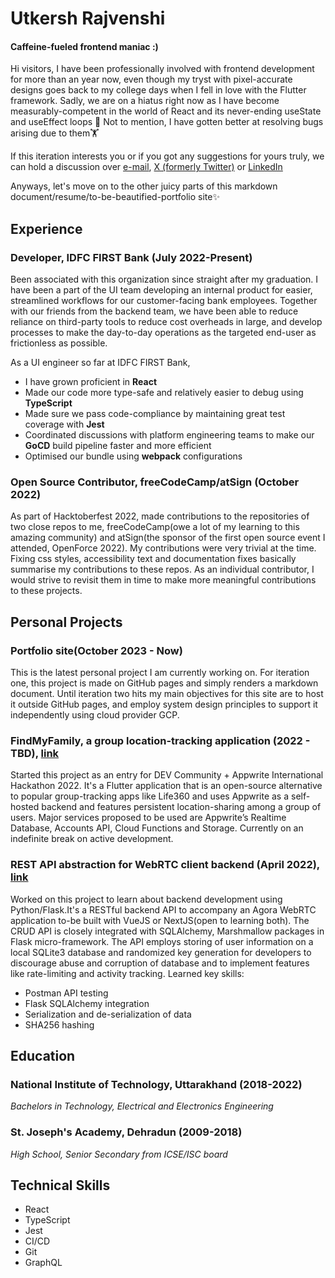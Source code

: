 # Utkersh Rajvenshi
#### Caffeine-fueled frontend maniac :)

Hi visitors, I have been professionally involved with frontend development for more than an year now, even though my tryst with pixel-accurate designs goes back to my college days when I fell in love with the Flutter framework. Sadly, we are on a hiatus right now as I have become measurably-competent in the world of React and its never-ending useState and useEffect loops 🥲
Not to mention, I have gotten better at resolving bugs arising due to them🏋

If this iteration interests you or if you got any suggestions for yours truly, we can hold a discussion over [e-mail](mailto:utkarshrajvanshi2@gmail.com), [X (formerly Twitter)](https://twitter.com/UtkarshRajvansh) or [LinkedIn](https://www.linkedin.com/in/utkersh-rajvenshi-78738a1b0/)

Anyways, let's move on to the other juicy parts of this markdown document/resume/to-be-beautified-portfolio site✨

## Experience

### Developer, IDFC FIRST Bank (July 2022-Present)
Been associated with this organization since straight after my graduation. I have been a part of the UI team developing an internal product for easier, streamlined workflows for our customer-facing bank employees. Together with our friends from the backend team, we have been able to reduce reliance on third-party tools to reduce cost overheads in large, and develop processes to make the day-to-day operations as the targeted end-user as frictionless as possible.

As a UI engineer so far at IDFC FIRST Bank,

 - I have grown proficient in **React**
 - Made our code more type-safe and relatively easier to debug using **TypeScript**
 - Made sure we pass code-compliance by maintaining great test coverage with **Jest**
 - Coordinated discussions with platform engineering teams to make our **GoCD** build pipeline faster and more efficient
 - Optimised our bundle using **webpack** configurations


### Open Source Contributor, freeCodeCamp/atSign (October 2022)
As part of Hacktoberfest 2022, made contributions to the repositories of two close repos to me, freeCodeCamp(owe a lot of my learning to this amazing community) and atSign(the sponsor of the first open source event I attended, OpenForce 2022).
My contributions were very trivial at the time. Fixing css styles, accessibility text and documentation fixes basically summarise my contributions to these repos. As an individual contributor, I would strive to revisit them in time to make more meaningful contributions to these projects.

## Personal Projects

### Portfolio site(October 2023 - Now)
This is the latest personal project I am currently working on. For iteration one, this project is made on GitHub pages and simply renders a markdown document. Until iteration two hits my main objectives for this site are to host it outside GitHub pages, and employ system design principles to support it independently using cloud provider GCP.

### FindMyFamily, a group location-tracking application (2022 - TBD), [link](https://github.com/utkershrajvenshi/findmyfamily)
Started this project as an entry for DEV Community + Appwrite International Hackathon 2022. It's a Flutter application that is an open-source alternative to popular group-tracking apps like Life360 and uses Appwrite as a self-hosted backend and features persistent location-sharing among a group of users. Major services proposed to be used are Appwrite’s Realtime Database, Accounts API, Cloud Functions and Storage. Currently on an indefinite break on active development.

### REST API abstraction for WebRTC client backend (April 2022), [link](https://github.com/utkershrajvenshi/webrtc-rest-api)
Worked on this project to learn about backend development using Python/Flask.It's a RESTful backend API to accompany an Agora WebRTC application to-be built with VueJS or NextJS(open to learning both). The CRUD API is closely integrated with SQLAlchemy, Marshmallow packages in Flask micro-framework. The API employs
storing of user information on a local SQLite3 database and randomized key generation for developers to
discourage abuse and corruption of database and to implement features like rate-limiting and activity tracking. Learned key skills:

 - Postman API testing
 - Flask SQLAlchemy integration
 - Serialization and de-serialization of data
 - SHA256 hashing

## Education
### National Institute of Technology, Uttarakhand (2018-2022)
*Bachelors in Technology, Electrical and Electronics Engineering*
### St. Joseph's Academy, Dehradun (2009-2018)
*High School, Senior Secondary from ICSE/ISC board*

## Technical Skills

 - React
 - TypeScript
 - Jest
 - CI/CD
 - Git
 - GraphQL
